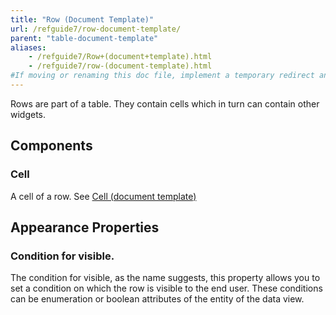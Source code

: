 ```yaml
---
title: "Row (Document Template)"
url: /refguide7/row-document-template/
parent: "table-document-template"
aliases:
    - /refguide7/Row+(document+template).html
    - /refguide7/row-(document-template).html
#If moving or renaming this doc file, implement a temporary redirect and let the respective team know they should update the URL in the product. See Mapping to Products for more details.
---
```


Rows are part of a table. They contain cells which in turn can contain other widgets.

## Components

### Cell

A cell of a row. See [Cell (document template)](cell-document-template)

## Appearance Properties

### Condition for visible.

The condition for visible, as the name suggests, this property allows you to set a condition on which the row is visible to the end user. These conditions can be enumeration or boolean attributes of the entity of the data view.
